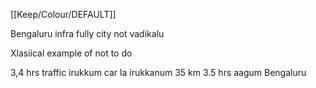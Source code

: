 [[Keep/Colour/DEFAULT]] 

Bengaluru infra fully city not vadikalu

Xlasiical example of not to do

3,4 hrs traffic irukkum car la irukkanum
35 km  3.5 hrs aagum Bengaluru

